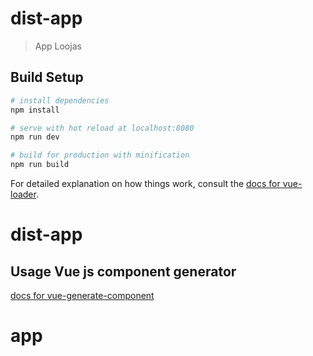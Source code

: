 # dist-app

> App Loojas

## Build Setup

``` bash
# install dependencies
npm install

# serve with hot reload at localhost:8080
npm run dev

# build for production with minification
npm run build
```

For detailed explanation on how things work, consult the [docs for vue-loader](http://vuejs.github.io/vue-loader).
# dist-app


## Usage Vue js component generator
[docs for vue-generate-component](
https://www.npmjs.com/package/vue-generate-component)
# app

